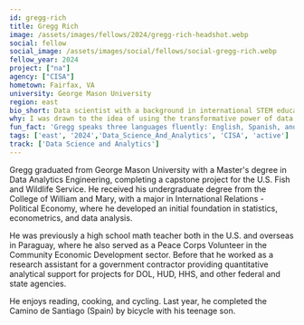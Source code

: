 ```yaml
---
id: gregg-rich
title: Gregg Rich
image: /assets/images/fellows/2024/gregg-rich-headshot.webp
social: fellow
social_image: /assets/images/social/fellows/social-gregg-rich.webp
fellow_year: 2024
project: ["na"]
agency: ["CISA"]
hometown: Fairfax, VA
university: George Mason University
region: east
bio_short: Data scientist with a background in international STEM education 
why: I was drawn to the idea of using the transformative power of data to help improve the efficiency and effectiveness of government. I love problem solving and analysis, and USDC will give me the perfect opportunity to use my skills and background to help support important initiatives bringing a positive impact, while challenging me and allowing me to grow professionally.
fun_fact: 'Gregg speaks three languages fluently: English, Spanish, and Guarani.'
tags: ['east', '2024','Data_Science_And_Analytics', 'CISA', 'active']
track: ['Data Science and Analytics']
---
```


Gregg graduated from George Mason University with a Master's degree in Data Analytics Engineering, completing a capstone project for the U.S. Fish and Wildlife Service. He received his undergraduate degree from the College of William and Mary, with a major in International Relations - Political Economy, where he developed an initial foundation in statistics, econometrics, and data analysis.

He was previously a high school math teacher both in the U.S. and overseas in Paraguay, where he also served as a Peace Corps Volunteer in the Community Economic Development sector. Before that he worked as a research assistant for a government contractor providing quantitative analytical support for projects for DOL, HUD, HHS, and other federal and state agencies.  
  
He enjoys reading, cooking, and cycling.  Last year, he completed the Camino de Santiago (Spain) by bicycle with his teenage son.
